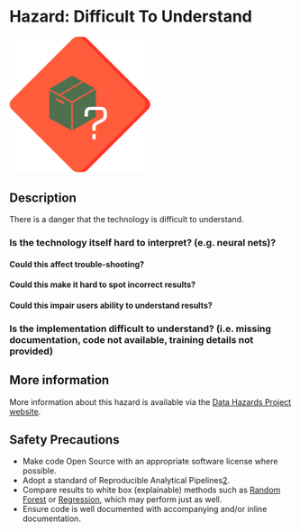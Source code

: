 # Hazard: Difficult To Understand

<img src="/images/difficult-to-understand.png" alt="A red diamond shaped outline (like a warning sign) with an image of a closed box and a question mark next to it" width="250"/>

## Description

There is a danger that the technology is difficult to understand.

### Is the technology itself hard to interpret? (e.g. neural nets)?

#### Could this affect trouble-shooting?

#### Could this make it hard to spot incorrect results?

#### Could this impair users ability to understand results?

### Is the implementation difficult to understand? (i.e. missing documentation, code not available, training details not provided)

## More information

More information about this hazard is available via the [Data Hazards Project website][1].

## Safety Precautions

- Make code Open Source with an appropriate software license where possible.
- Adopt a standard of Reproducible Analytical Pipelines[2].
- Compare results to white box (explainable) methods such as [Random Forest](https://en.wikipedia.org/wiki/Random_forest) or [Regression](https://en.wikipedia.org/wiki/Regression_analysis), which may perform just as well.
- Ensure code is well documented with accompanying and/or inline documentation.

[1]: https://datahazards.com/hazards/difficult-to-understand.html
[2]: https://nhsdigital.github.io/rap-community-of-practice/
